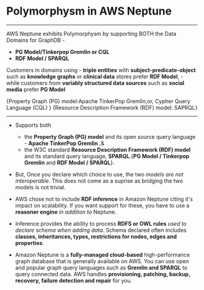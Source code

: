 # Polymorphysm in AWS Neptune


***
AWS Neptune exhibits Polymorphysm by supporting BOTH the Data Domains for GraphDB -
- **PG Model/Tinkerpop Gremlin or CQL**
- **RDF Model / SPARQL**

Customers in domains using 
	- **triple entities** with **subject-predicate-object** such as **knowledge graphs** or **clinical data** stores prefer **RDF Model**,
	- while customers from **variably structured data sources** such as **social media** prefer **PG Model**
	
{Property Graph (PG) model:Apache TinkerPop Gremlin,or, Cypher Query Language (CQL) }
{Resource Description Framework (RDF) model: SAPRQL}
***


- Supports both 
	- the **Property Graph (PG) model** and its open source query language - **Apache TinkerPop Gremlin** ,&
 	- the W3C standard **Resource Description Framework (RDF) model** and its standard query language, **SPARQL**.{**PG Model / Tinkerpop Gremlin** and  **RDF Model / SPARQL**}. 
- But, Once you declare which choice to use, the two *models are not interoperable*. This does not come as a suprise as bridging the two models is not trivial. 
- AWS chose not to include **RDF inference** in Amazon Neptune citing it's impact on scalability. If you want support for these, you have to use a **reasoner engine** *in addition to* Neptune.

- Inference provides the ability to process **RDFS or OWL rules** *used to declare schema when adding data*. Schema declared often includes **classes, inheritances, types, restrictions for nodes, edges and properties**.

- Amazon Neptune is a **fully-managed cloud-based** high-performance graph database that is generally available on AWS. You can use open and popular graph query languages such as **Gremlin and SPARQL** to query connected data. AWS handles **provisioning, patching, backup, recovery, failure detection and repair** for you.
